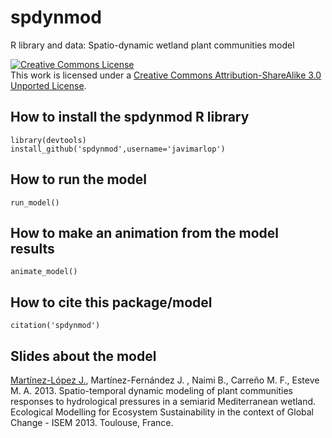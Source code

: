 spdynmod
========

R library and data: Spatio-dynamic wetland plant communities model

<a rel="license" href="http://creativecommons.org/licenses/by-sa/3.0/deed.en_US"><img alt="Creative Commons License" style="border-width:0" src="http://i.creativecommons.org/l/by-sa/3.0/88x31.png" /></a><br />This work is licensed under a <a rel="license" href="http://creativecommons.org/licenses/by-sa/3.0/deed.en_US">Creative Commons Attribution-ShareAlike 3.0 Unported License</a>.

## How to install the spdynmod R library

```
library(devtools)
install_github('spdynmod',username='javimarlop')
```

## How to run the model

```
run_model()
```

## How to make an animation from the model results

```
animate_model()
```

## How to cite this package/model

```
citation('spdynmod')
```

## Slides about the model

[Martínez-López J.](http://webs.um.es/javier.martinez/miwiki/doku.php), Martínez-Fernández J. , Naimi B., Carreño M. F., Esteve M. A. 2013. Spatio-temporal dynamic modeling of plant communities responses to hydrological pressures in a semiarid Mediterranean wetland. Ecological Modelling for Ecosystem Sustainability in the context of Global Change - ISEM 2013. Toulouse, France.
